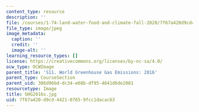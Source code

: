 ```yaml
---
content_type: resource
description: ''
file: /courses/1-74-land-water-food-and-climate-fall-2020/7f67a420d9cd442107659fcc1dacac63_GHG2016s.jpg
file_type: image/jpeg
image_metadata:
  caption: ''
  credit: ''
  image-alt: ''
learning_resource_types: []
license: https://creativecommons.org/licenses/by-nc-sa/4.0/
ocw_type: OCWImage
parent_title: 'S11. World Greenhouse Gas Emissions: 2016'
parent_type: CourseSection
parent_uid: 386d96bd-dc34-e68b-df95-4641d6de2081
resourcetype: Image
title: GHG2016s.jpg
uid: 7f67a420-d9cd-4421-0765-9fcc1dacac63
---
```

